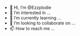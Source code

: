 - 👋 Hi, I’m @Ezzplodie
- 👀 I’m interested in ...
- 🌱 I’m currently learning ...
- 💞️ I’m looking to collaborate on ...
- 📫 How to reach me ...

<!---
Ezzplodie/Ezzplodie is a ✨ special ✨ repository because its `README.md` (this file) appears on your GitHub profile.
You can click the Preview link to take a look at your changes.
--->
